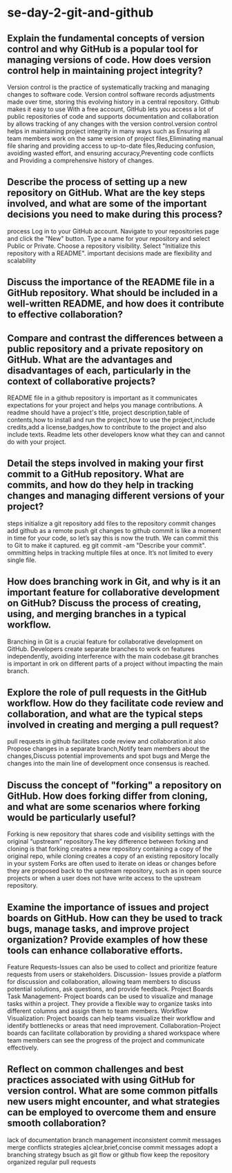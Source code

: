 # se-day-2-git-and-github
## Explain the fundamental concepts of version control and why GitHub is a popular tool for managing versions of code. How does version control help in maintaining project integrity?
Version control  is the practice of systematically tracking and managing changes to software code. Version control software records adjustments made over time, storing this evolving history in a central repository. Github  makes it easy to use With a free account, GitHub lets you access a lot of public repositories of code and supports documentation and collaboration by allows tracking of any changes with the version control.version control helps in maintaining project integrity in many ways such as Ensuring all team members work on the same version of project files,Eliminating manual file sharing and providing access to up-to-date files,Reducing confusion, avoiding wasted effort, and ensuring accuracy,Preventing code conflicts and Providing a comprehensive history of changes.


## Describe the process of setting up a new repository on GitHub. What are the key steps involved, and what are some of the important decisions you need to make during this process?
process
Log in to your GitHub account.
Navigate to your repositories page and click the "New" button.
Type a name for your repository and select Public or Private.
Choose a repository visibility.
Select "Initialize this repository with a README".
important decisions made are flexibility and scalability 


## Discuss the importance of the README file in a GitHub repository. What should be included in a well-written README, and how does it contribute to effective collaboration?

## Compare and contrast the differences between a public repository and a private repository on GitHub. What are the advantages and disadvantages of each, particularly in the context of collaborative projects?
README file in a github repository  is important as it  communicates expectations for your project and helps you manage contributions.  A readme should have a project's title, project description,table of contents,how to install and run the project,how to use the project,include credits,add a license,badges,how to contribute to the project and also include texts. Readme lets other developers know what they can and cannot do with your project.


## Detail the steps involved in making your first commit to a GitHub repository. What are commits, and how do they help in tracking changes and managing different versions of your project?
steps
initialize a git repository
add files to the repository
commit changes 
add github as a remote
push git changes to github
commit is like a moment in time for your code, so let’s say this is now the truth. We can commit this to Git to make it captured.  eg git commit -am "Describe your commit". ommitting helps in tracking multiple files at once. It’s not limited to every single file.
## How does branching work in Git, and why is it an important feature for collaborative development on GitHub? Discuss the process of creating, using, and merging branches in a typical workflow.
Branching in Git is a crucial feature for collaborative development on GitHub. Developers create separate branches to work on features independently, avoiding interference with the main codebase.git branches is important in ork on different parts of a project without impacting the main branch.

## Explore the role of pull requests in the GitHub workflow. How do they facilitate code review and collaboration, and what are the typical steps involved in creating and merging a pull request? 
pull requests in github facilitates code review and collaboration.it also Propose changes in a separate branch,Notify team members about the changes,Discuss potential improvements and spot bugs and Merge the changes into the main line of development once consensus is reached.

## Discuss the concept of "forking" a repository on GitHub. How does forking differ from cloning, and what are some scenarios where forking would be particularly useful?
Forking is new repository that shares code and visibility settings with the original “upstream” repository.The key difference between forking and cloning is that forking creates a new repository containing a copy of the original repo, while cloning creates a copy of an existing repository locally in your system
 Forks are often used to iterate on ideas or changes before they are proposed back to the upstream repository, such as in open source projects or when a user does not have write access to the upstream repository.

## Examine the importance of issues and project boards on GitHub. How can they be used to track bugs, manage tasks, and improve project organization? Provide examples of how these tools can enhance collaborative efforts.

Feature Requests-Issues can also be used to collect and prioritize feature requests from users or stakeholders. 
Discussion- Issues provide a platform for discussion and collaboration, allowing team members to discuss potential solutions, ask questions, and provide feedback.
Project Boards Task Management- Project boards can be used to visualize and manage tasks within a project. They provide a flexible way to organize tasks into different columns and assign them to team members.
Workflow Visualization: Project boards can help teams visualize their workflow and identify bottlenecks or areas that need improvement. Collaboration-Project boards can facilitate collaboration by providing a shared workspace where team members can see the progress of the project and communicate effectively.
## Reflect on common challenges and best practices associated with using GitHub for version control. What are some common pitfalls new users might encounter, and what strategies can be employed to overcome them and ensure smooth collaboration? 
lack of documentation
branch management
inconsistent commit messages
merge conflicts
strategies
a)clear,brief,concise commit messages
adopt a branching strategy bsuch as git flow or github flow
keep the repository organized
regular pull requests
